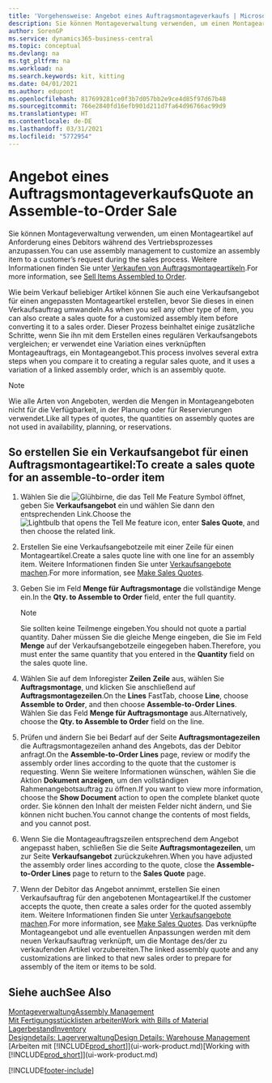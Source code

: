 ```yaml
---
title: 'Vorgehensweise: Angebot eines Auftragsmontageverkaufs | Microsoft Docs'
description: Sie können Montageverwaltung verwenden, um einen Montageartikel auf Anforderung eines Debitors während des Vertriebsprozesses anzupassen.
author: SorenGP
ms.service: dynamics365-business-central
ms.topic: conceptual
ms.devlang: na
ms.tgt_pltfrm: na
ms.workload: na
ms.search.keywords: kit, kitting
ms.date: 04/01/2021
ms.author: edupont
ms.openlocfilehash: 817699281ce0f3b7d057bb2e9ce4d85f97d67b48
ms.sourcegitcommit: 766e2840fd16efb901d211d7fa64d96766ac99d9
ms.translationtype: HT
ms.contentlocale: de-DE
ms.lasthandoff: 03/31/2021
ms.locfileid: "5772954"
---
```

# <a name="quote-an-assemble-to-order-sale"></a><span data-ttu-id="7eafe-103">Angebot eines Auftragsmontageverkaufs</span><span class="sxs-lookup"><span data-stu-id="7eafe-103">Quote an Assemble-to-Order Sale</span></span>
<span data-ttu-id="7eafe-104">Sie können Montageverwaltung verwenden, um einen Montageartikel auf Anforderung eines Debitors während des Vertriebsprozesses anzupassen.</span><span class="sxs-lookup"><span data-stu-id="7eafe-104">You can use assembly management to customize an assembly item to a customer’s request during the sales process.</span></span> <span data-ttu-id="7eafe-105">Weitere Informationen finden Sie unter [Verkaufen von Auftragsmontageartikeln](assembly-how-to-sell-items-assembled-to-order.md).</span><span class="sxs-lookup"><span data-stu-id="7eafe-105">For more information, see [Sell Items Assembled to Order](assembly-how-to-sell-items-assembled-to-order.md).</span></span>  

<span data-ttu-id="7eafe-106">Wie beim Verkauf beliebiger Artikel können Sie auch eine Verkaufsangebot für einen angepassten Montageartikel erstellen, bevor Sie dieses in einen Verkaufsauftrag umwandeln.</span><span class="sxs-lookup"><span data-stu-id="7eafe-106">As when you sell any other type of item, you can also create a sales quote for a customized assembly item before converting it to a sales order.</span></span> <span data-ttu-id="7eafe-107">Dieser Prozess beinhaltet einige zusätzliche Schritte, wenn Sie ihn mit dem Erstellen eines regulären Verkaufsangebots vergleichen; er verwendet eine Variation eines verknüpften Montageauftrags, ein Montageangebot.</span><span class="sxs-lookup"><span data-stu-id="7eafe-107">This process involves several extra steps when you compare it to creating a regular sales quote, and it uses a variation of a linked assembly order, which is an assembly quote.</span></span>

> [!NOTE]  
>  <span data-ttu-id="7eafe-108">Wie alle Arten von Angeboten, werden die Mengen in Montageangeboten nicht für die Verfügbarkeit, in der Planung oder für Reservierungen verwendet.</span><span class="sxs-lookup"><span data-stu-id="7eafe-108">Like all types of quotes, the quantities on assembly quotes are not used in availability, planning, or reservations.</span></span>  

## <a name="to-create-a-sales-quote-for-an-assemble-to-order-item"></a><span data-ttu-id="7eafe-109">So erstellen Sie ein Verkaufsangebot für einen Auftragsmontageartikel:</span><span class="sxs-lookup"><span data-stu-id="7eafe-109">To create a sales quote for an assemble-to-order item</span></span>  
1.  <span data-ttu-id="7eafe-110">Wählen Sie die ![Glühbirne, die das Tell Me Feature](media/ui-search/search_small.png "Was möchten Sie tun?") Symbol öffnet, geben Sie **Verkaufsangebot** ein und wählen Sie dann den entsprechenden Link.</span><span class="sxs-lookup"><span data-stu-id="7eafe-110">Choose the ![Lightbulb that opens the Tell Me feature](media/ui-search/search_small.png "Tell me what you want to do") icon, enter **Sales Quote**, and then choose the related link.</span></span>  
2.  <span data-ttu-id="7eafe-111">Erstellen Sie eine Verkaufsangebotzeile mit einer Zeile für einen Montageartikel.</span><span class="sxs-lookup"><span data-stu-id="7eafe-111">Create a sales quote line with one line for an assembly item.</span></span> <span data-ttu-id="7eafe-112">Weitere Informationen finden Sie unter [Verkaufsangebote machen](sales-how-make-offers.md).</span><span class="sxs-lookup"><span data-stu-id="7eafe-112">For more information, see [Make Sales Quotes](sales-how-make-offers.md).</span></span>  
3.  <span data-ttu-id="7eafe-113">Geben Sie im Feld **Menge für Auftragsmontage** die vollständige Menge ein.</span><span class="sxs-lookup"><span data-stu-id="7eafe-113">In the **Qty. to Assemble to Order** field, enter the full quantity.</span></span>

    > [!NOTE]  
    >  <span data-ttu-id="7eafe-114">Sie sollten keine Teilmenge eingeben.</span><span class="sxs-lookup"><span data-stu-id="7eafe-114">You should not quote a partial quantity.</span></span> <span data-ttu-id="7eafe-115">Daher müssen Sie die gleiche Menge eingeben, die Sie im Feld **Menge** auf der Verkaufsangebotzeile eingegeben haben.</span><span class="sxs-lookup"><span data-stu-id="7eafe-115">Therefore, you must enter the same quantity that you entered in the **Quantity** field on the sales quote line.</span></span>  

4.  <span data-ttu-id="7eafe-116">Wählen Sie auf dem Inforegister **Zeilen** **Zeile** aus, wählen Sie **Auftragsmontage**, und klicken Sie anschließend auf **Auftragsmontagezeilen**.</span><span class="sxs-lookup"><span data-stu-id="7eafe-116">On the **Lines** FastTab, choose **Line**, choose **Assemble to Order**, and then choose **Assemble-to-Order Lines**.</span></span> <span data-ttu-id="7eafe-117">Wählen Sie das Feld **Menge für Auftragsmontage** aus.</span><span class="sxs-lookup"><span data-stu-id="7eafe-117">Alternatively, choose the **Qty. to Assemble to Order** field on the line.</span></span>  
5.  <span data-ttu-id="7eafe-118">Prüfen und ändern Sie bei Bedarf auf der Seite **Auftragsmontagezeilen** die Auftragsmontagezeilen anhand des Angebots, das der Debitor anfragt.</span><span class="sxs-lookup"><span data-stu-id="7eafe-118">On the **Assemble-to-Order Lines** page, review or modify the assembly order lines according to the quote that the customer is requesting.</span></span> <span data-ttu-id="7eafe-119">Wenn Sie weitere Informationen wünschen, wählen Sie die Aktion **Dokument anzeigen**, um den vollständigen Rahmenangebotsauftrag zu öffnen.</span><span class="sxs-lookup"><span data-stu-id="7eafe-119">If you want to view more information, choose the **Show Document** action to open the complete blanket quote order.</span></span> <span data-ttu-id="7eafe-120">Sie können den Inhalt der meisten Felder nicht ändern, und Sie können nicht buchen.</span><span class="sxs-lookup"><span data-stu-id="7eafe-120">You cannot change the contents of most fields, and you cannot post.</span></span>  
6.  <span data-ttu-id="7eafe-121">Wenn Sie die Montageauftragszeilen entsprechend dem Angebot angepasst haben, schließen Sie die Seite **Auftragsmontagezeilen**, um zur Seite **Verkaufsangebot** zurückzukehren.</span><span class="sxs-lookup"><span data-stu-id="7eafe-121">When you have adjusted the assembly order lines according to the quote, close the **Assemble-to-Order Lines** page to return to the **Sales Quote** page.</span></span>  
7.  <span data-ttu-id="7eafe-122">Wenn der Debitor das Angebot annimmt, erstellen Sie einen Verkaufsauftrag für den angebotenen Montageartikel.</span><span class="sxs-lookup"><span data-stu-id="7eafe-122">If the customer accepts the quote, then create a sales order for the quoted assembly item.</span></span> <span data-ttu-id="7eafe-123">Weitere Informationen finden Sie unter [Verkaufsangebote machen](sales-how-make-offers.md).</span><span class="sxs-lookup"><span data-stu-id="7eafe-123">For more information, see [Make Sales Quotes](sales-how-make-offers.md).</span></span> <span data-ttu-id="7eafe-124">Das verknüpfte Montageangebot und alle eventuellen Anpassungen werden mit dem neuen Verkaufsauftrag verknüpft, um die Montage des/der zu verkaufenden Artikel vorzubereiten.</span><span class="sxs-lookup"><span data-stu-id="7eafe-124">The linked assembly quote and any customizations are linked to that new sales order to prepare for assembly of the item or items to be sold.</span></span>  

## <a name="see-also"></a><span data-ttu-id="7eafe-125">Siehe auch</span><span class="sxs-lookup"><span data-stu-id="7eafe-125">See Also</span></span>  
[<span data-ttu-id="7eafe-126">Montageverwaltung</span><span class="sxs-lookup"><span data-stu-id="7eafe-126">Assembly Management</span></span>](assembly-assemble-items.md)  
[<span data-ttu-id="7eafe-127">Mit Fertigungsstücklisten arbeiten</span><span class="sxs-lookup"><span data-stu-id="7eafe-127">Work with Bills of Material</span></span>](inventory-how-work-BOMs.md)  
[<span data-ttu-id="7eafe-128">Lagerbestand</span><span class="sxs-lookup"><span data-stu-id="7eafe-128">Inventory</span></span>](inventory-manage-inventory.md)  
[<span data-ttu-id="7eafe-129">Designdetails: Lagerverwaltung</span><span class="sxs-lookup"><span data-stu-id="7eafe-129">Design Details: Warehouse Management</span></span>](design-details-warehouse-management.md)  
<span data-ttu-id="7eafe-130">[Arbeiten mit [!INCLUDE[prod_short](includes/prod_short.md)]](ui-work-product.md)</span><span class="sxs-lookup"><span data-stu-id="7eafe-130">[Working with [!INCLUDE[prod_short](includes/prod_short.md)]](ui-work-product.md)</span></span>


[!INCLUDE[footer-include](includes/footer-banner.md)]